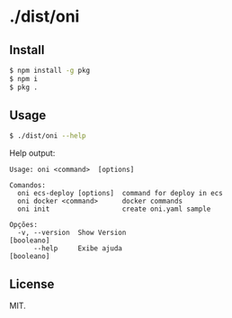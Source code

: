 # ./dist/oni

## Install

```sh
$ npm install -g pkg
$ npm i 
$ pkg .
```

## Usage

```sh
$ ./dist/oni --help
```

Help output:

```
Usage: oni <command>  [options]

Comandos:
  oni ecs-deploy [options]  command for deploy in ecs
  oni docker <command>      docker commands
  oni init                  create oni.yaml sample

Opções:
  -v, --version  Show Version                                         [booleano]
      --help     Exibe ajuda                                          [booleano]
```

## License

MIT.